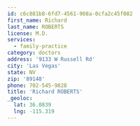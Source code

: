 ```yaml
---
id: c6c881b8-6fd7-4561-908a-0cfa2c45f082
first_name: Richard
last_name: ROBERTS
license: M.D.
services:
  - family-practice
category: doctors
address: '9133 W Russell Rd'
city: 'Las Vegas'
state: NV
zip: '89148'
phone: 702-545-9828
title: 'Richard ROBERTS'
_geoloc:
  lat: 36.0839
  lng: -115.319
---
```

